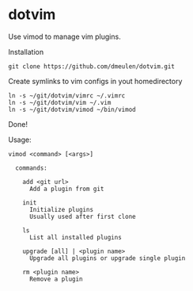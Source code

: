 dotvim
======

Use vimod to manage vim plugins.

Installation

    git clone https://github.com/dmeulen/dotvim.git

Create symlinks to vim configs in yout homedirectory

    ln -s ~/git/dotvim/vimrc ~/.vimrc
    ln -s ~/git/dotvim/vim ~/.vim
    ln -s ~/git/dotvim/vimod ~/bin/vimod

Done!

Usage:

    vimod <command> [<args>]

      commands:

        add <git url>
          Add a plugin from git

        init
          Initialize plugins
          Usually used after first clone

        ls
          List all installed plugins

        upgrade [all] | <plugin name>
          Upgrade all plugins or upgrade single plugin

        rm <plugin name>
          Remove a plugin

